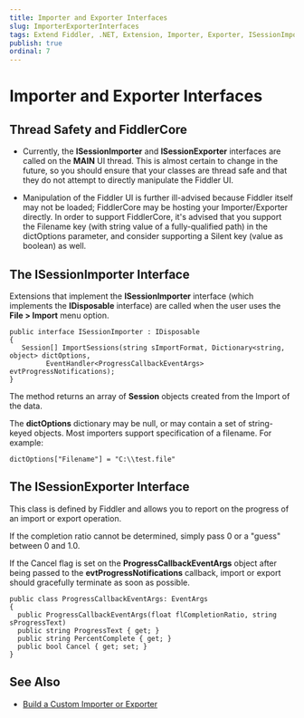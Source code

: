 ```yaml
---
title: Importer and Exporter Interfaces
slug: ImporterExporterInterfaces
tags: Extend Fiddler, .NET, Extension, Importer, Exporter, ISessionImporter, ISessionExporter, ProgressCallbackEventArgs
publish: true
ordinal: 7
---
```


Importer and Exporter Interfaces
================================

Thread Safety and FiddlerCore
-----------------------------

+ Currently, the **ISessionImporter** and **ISessionExporter** interfaces are called on the **MAIN** UI thread. This is almost certain to change in the future, so you should ensure that your classes are thread safe and that they do not attempt to directly manipulate the Fiddler UI. 

+ Manipulation of the Fiddler UI is further ill-advised because Fiddler itself may not be loaded; FiddlerCore may be hosting your Importer/Exporter directly. In order to support FiddlerCore, it's advised that you support the Filename key (with string value of a fully-qualified path) in the dictOptions parameter, and consider supporting a Silent key (value as boolean) as well.

The ISessionImporter Interface
------------------------------

Extensions that implement the **ISessionImporter** interface (which implements the **IDisposable** interface) are called when the user uses the **File > Import** menu option.

	public interface ISessionImporter : IDisposable
	{
	   Session[] ImportSessions(string sImportFormat, Dictionary<string, object> dictOptions,
			 EventHandler<ProgressCallbackEventArgs> evtProgressNotifications);
	}

The method returns an array of **Session** objects created from the Import of the data.

The **dictOptions** dictionary may be null, or may contain a set of string-keyed objects. Most importers support specification of a filename. For example:

	dictOptions["Filename"] = "C:\\test.file"

The ISessionExporter Interface
------------------------------

This class is defined by Fiddler and allows you to report on the progress of an import or export operation.

If the completion ratio cannot be determined, simply pass 0 or a "guess" between 0 and 1.0.

If the Cancel flag is set on the **ProgressCallbackEventArgs** object after being passed to the **evtProgressNotifications** callback, import or export should gracefully terminate as soon as possible.

	public class ProgressCallbackEventArgs: EventArgs
	{
	  public ProgressCallbackEventArgs(float flCompletionRatio, string sProgressText)
	  public string ProgressText { get; }
	  public string PercentComplete { get; }
	  public bool Cancel { get; set; }
	}

See Also
--------

+ [Build a Custom Importer or Exporter][1]

[1]: ./BuildImporterExporter


